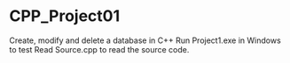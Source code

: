 # CPP_Project01
Create, modify and delete a database in C++
Run Project1.exe in Windows to test
Read Source.cpp to read the source code.
